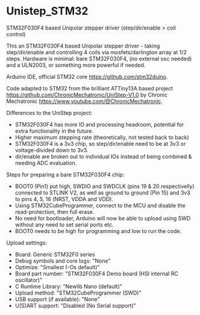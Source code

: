 # Unistep_STM32
STM32F030F4 based Unipolar stepper driver (step/dir/enable > coil control)

This an STM32F030F4 based Unipolar stepper driver - taking step/dir/enable and controlling 4 coils via mosfets/darlington array at 1/2 steps.
Hardware is minimal: bare STM32F030F4, (no external osc needed) and a ULN2003, or something more powerful if needed.

Arduino IDE, official STM32 core https://github.com/stm32duino.

Code adapted to STM32 from the brilliant ATTiny13A based project https://github.com/ChronicMechatronic/UniStep-V1.0 
by Chronic Mechatronic https://www.youtube.com/@ChronicMechatronic.

Differences to the UniStep project:
- STM32F030F4 has more IO and processing headroom, potential for extra functionality in the future.
- Higher maximum stepping rate (theoretically, not tested back to back)
- STM32F030F4 is a 3v3 chip, so step/dir/enable need to be at 3v3 or voltage-divided down to 3v3.
- dir/enable are broken out to individual IOs instead of being combined & needing ADC evaluation.

Steps for preparing a bare STM32F030F4 chip:
- BOOT0 (Pin1) put high, SWDIO and SWDCLK (pins 19 & 20 respectivelly) connected to STLINK V2, as well as ground to ground (Pin 15) and 3v3 to pins 4, 5, 16 (NRST, VDDA and VDD).
- Using STM32CubeProgrammer, connect to the MCU and disable the read-protection, then full erase.
- No need for bootloader, Arduino will now be able to upload using SWD without any need to set serial ports etc.
- BOOT0 needs to be high for programming and low to run the code.

Upload settings:
- Board: Generic STM32F0 series
- Debug symbols and core logs: "None"
- Optimize: "Smallest (-Os default)"
- Board part number: "STM32F030F4 Demo board (HSI internal RC oscillator)"
- C Runtime Library: "Newlib Nano (default)"
- Upload method: "STM32CubeProgrammer (SWD)"
- USB support (if available): "None"
- U(S)ART support: "Disabled (No Serial support)"

